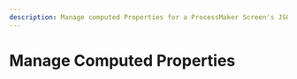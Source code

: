 ```yaml
---
description: Manage computed Properties for a ProcessMaker Screen's JSON data model.
---
```


# Manage Computed Properties


